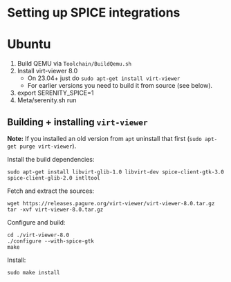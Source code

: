 # Setting up SPICE integrations

# Ubuntu

1. Build QEMU via `Toolchain/BuildQemu.sh`
2. Install virt-viewer 8.0
     * On 23.04+ just do `sudo apt-get install virt-viewer`
     * For earlier versions you need to build it from source (see below).
3. export SERENITY_SPICE=1
4. Meta/serenity.sh run

## Building + installing `virt-viewer`

**Note:** If you installed an old version from `apt` uninstall that first (`sudo apt-get purge virt-viewer`).


Install the build dependencies:
```
sudo apt-get install libvirt-glib-1.0 libvirt-dev spice-client-gtk-3.0 spice-client-glib-2.0 intltool
```

Fetch and extract the sources:
```
wget https://releases.pagure.org/virt-viewer/virt-viewer-8.0.tar.gz
tar -xvf virt-viewer-8.0.tar.gz
```

Configure and build:
```
cd ./virt-viewer-8.0
./configure --with-spice-gtk
make
```

Install:
```
sudo make install
```
